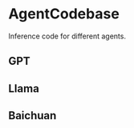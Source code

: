 # AgentCodebase
Inference code for different agents.







## GPT 







## Llama







## Baichuan
